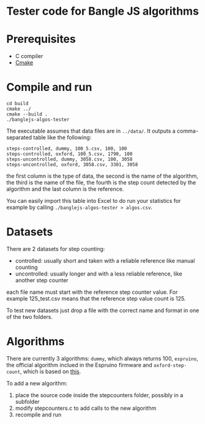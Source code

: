 Tester code for Bangle JS algorithms
====================================

# Prerequisites

- C compiler
- [Cmake](https://cmake.org/)

# Compile and run

```
cd build
cmake ../
cmake --build .
./banglejs-algos-tester
```

The executable assumes that data files are in `../data/`. It outputs a comma-separated table like the following:

```
steps-controlled, dummy, 100_5.csv, 100, 100
steps-controlled, oxford, 100_5.csv, 1790, 100
steps-uncontrolled, dummy, 3058.csv, 100, 3058
steps-uncontrolled, oxford, 3058.csv, 3301, 3058
```

the first column is the type of data, the second is the name of the algorithm, the third is the name of the file, the fourth is the step count detected by the algorithm and the last column is the reference.

You can easily import this table into Excel to do run your statistics for example by calling `./banglejs-algos-tester > algos.csv`.


# Datasets

There are 2 datasets for step counting:
- controlled: usually short and taken with a reliable reference like manual counting
- uncontrolled: usually longer and with a less reliable reference, like another step counter

each file name must start with the reference step counter value. For example 125_test.csv means that the reference step value count is 125.

To test new datasets just drop a file with the correct name and format in one of the two folders.

# Algorithms

There are currently 3 algorithms: `dummy`, which always returns 100, `espruino`, the official algorithm inclued in the Espruino firmware and `oxford-step-count`, which is based on [this](https://oxford-step-counter.github.io/).

To add a new algorithm:

1. place the source code inside the stepcounters folder, possibly in a subfolder
2. modify stepcounters.c to add calls to the new algorithm
3. recompile and run

